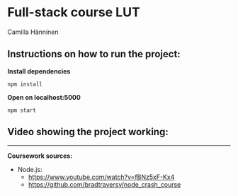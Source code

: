 # Full-stack course LUT

Camilla Hänninen

## Instructions on how to run the project:


**Install dependencies**

`npm install`

**Open on localhost:5000**

`npm start`



Video showing the project working:
----



----
**Coursework sources:**
- Node.js:
  - https://www.youtube.com/watch?v=fBNz5xF-Kx4
  - https://github.com/bradtraversy/node_crash_course

